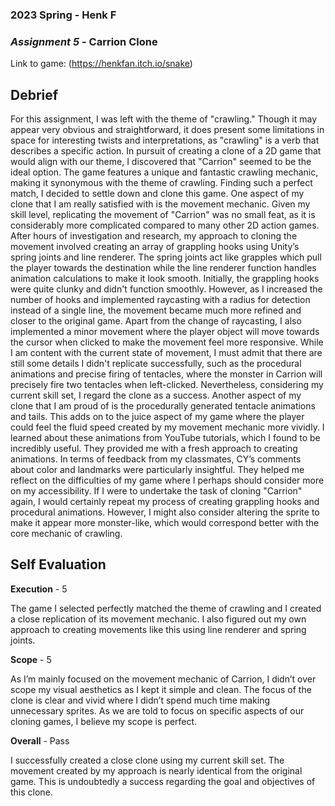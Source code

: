 ### **2023 Spring** - Henk F
### *Assignment 5* - Carrion Clone
Link to game: (https://henkfan.itch.io/snake)


## **Debrief**

For this assignment, I was left with the theme of "crawling." Though it may appear very obvious and straightforward, it does present some limitations in space for interesting twists and interpretations, as "crawling" is a verb that describes a specific action. In pursuit of creating a clone of a 2D game that would align with our theme, I discovered that "Carrion" seemed to be the ideal option. The game features a unique and fantastic crawling mechanic, making it synonymous with the theme of crawling. Finding such a perfect match, I decided to settle down and clone this game.
One aspect of my clone that I am really satisfied with is the movement mechanic. Given my skill level, replicating the movement of "Carrion" was no small feat, as it is considerably more complicated compared to many other 2D action games. After hours of investigation and research, my approach to cloning the movement involved creating an array of grappling hooks using Unity’s spring joints and line renderer. The spring joints act like grapples which pull the player towards the destination while the line renderer function handles animation calculations to make it look smooth. Initially, the grappling hooks were quite clunky and didn't function smoothly. However, as I increased the number of hooks and implemented raycasting with a radius for detection instead of a single line, the movement became much more refined and closer to the original game. Apart from the change of raycasting, I also implemented a minor movement where the player object will move towards the cursor when clicked to make the movement feel more responsive. 
While I am content with the current state of movement, I must admit that there are still some details I didn't replicate successfully, such as the procedural animations and precise firing of tentacles, where the monster in Carrion will precisely fire two tentacles when left-clicked. Nevertheless, considering my current skill set, I regard the clone as a success.
Another aspect of my clone that I am proud of is the procedurally generated tentacle animations and tails. This adds on to the juice aspect of my game where the player could feel the fluid speed created by my movement mechanic more vividly.  I learned about these animations from YouTube tutorials, which I found to be incredibly useful. They provided me with a fresh approach to creating animations.
In terms of feedback from my classmates, CY’s comments about color and landmarks were particularly insightful. They helped me reflect on the difficulties of my game where I perhaps should consider more on my accessibility.
If I were to undertake the task of cloning "Carrion" again, I would certainly repeat my process of creating grappling hooks and procedural animations. However, I might also consider altering the sprite to make it appear more monster-like, which would correspond better with the core mechanic of crawling.






## **Self Evaluation**

**Execution** - 5

The game I selected perfectly matched the theme of crawling and I created a close replication of its movement mechanic. I also figured out my own approach to creating movements like this using line renderer and spring joints.

**Scope**  - 5

As I’m mainly focused on the movement mechanic of Carrion, I didn’t over scope my visual aesthetics as I kept it simple and clean. The focus of the clone is clear and vivid where I didn’t spend much time making unnecessary sprites. As we are told to focus on specific aspects of our cloning games, I believe my scope is perfect.

**Overall** - Pass

I successfully created a close clone using my current skill set. The movement created by my approach is nearly identical from the original game. This is undoubtedly a success regarding the goal and objectives of this clone.